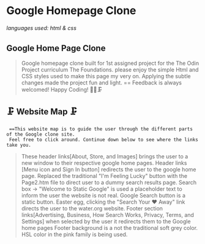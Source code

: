 # Google Homepage Clone
###### languages used: html & css

## Google Home Page Clone
 > Google homepage clone built for 1st assigned project for the The Odin Project curriculum The Foundations. please enjoy the simple Html and CSS styles used to make this page my very on. Applying the subtle changes made the project fun and light.
   == Feedback is always welcomed! Happy Coding! 👩‍💻🗜️
   ## 🗜️ Website Map 🗜
     ==This website map is to guide the user through the different parts of the Google clone site. 
     Feel free to click around. Continue down below to see where the links take you. 
   > These header links[About, Store, and Images] brings the user to a new window to their respective google home pages. 
   >  Header links [Menu icon and Sign In button] redirects the user to the google home page.
   > Replaced the traditional "I'm Feeling Lucky" button with the Page2.htm file to direct user to a dummy search results page.
   > Search box -> "Welcome to Static Google" is used a placeholder text to inform the user the website is not real.
   > Google Search button is a static button.
   > Easter egg, clicking the "Search Your ❤️ Away" link directs the user to the water.org website.
   >  Footer section links[Advertising, Business, How Search Works, Privacy, Terms, and Settings] when selected by the user it redirects them to the Google home pages
   > Footer background is a not the traditional soft grey color. HSL color in the pink family is being used.

